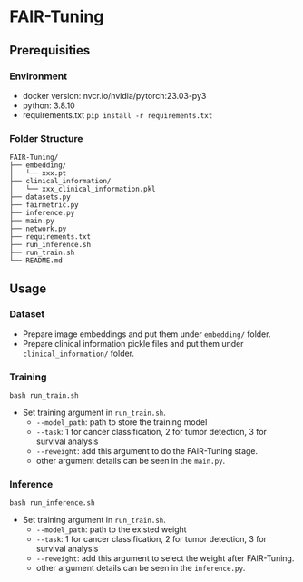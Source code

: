 # FAIR-Tuning
## Prerequisities
### Environment
- docker version: nvcr.io/nvidia/pytorch:23.03-py3
- python: 3.8.10
- requirements.txt `pip install -r requirements.txt`

### Folder Structure
```
FAIR-Tuning/
├── embedding/ 
│   └── xxx.pt
├── clinical_information/
│   └── xxx_clinical_information.pkl
├── datasets.py
├── fairmetric.py
├── inference.py
├── main.py
├── network.py
├── requirements.txt
├── run_inference.sh
├── run_train.sh
└── README.md
```
## Usage
### Dataset
- Prepare image embeddings and put them under `embedding/` folder.
- Prepare clinical information pickle files and put them under `clinical_information/` folder.

### Training
```
bash run_train.sh
```
- Set training argument in `run_train.sh`.
    - `--model_path`: path to store the training model
    - `--task`: 1 for cancer classification, 2 for tumor detection, 3 for survival analysis
    - `--reweight`: add this argument to do the FAIR-Tuning stage.
    - other argument details can be seen in the `main.py`.

### Inference
```
bash run_inference.sh
```
- Set training argument in `run_train.sh`.
    - `--model_path`: path to the existed weight
    - `--task`: 1 for cancer classification, 2 for tumor detection, 3 for survival analysis
    - `--reweight`: add this argument to select the weight after FAIR-Tuning.
    - other argument details can be seen in the `inference.py`.
